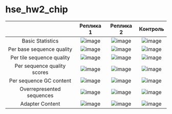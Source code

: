 # hse_hw2_chip

|  | Реплика 1| Реплика 2 | Контроль |
| :---: | :---: | :---: | :---: |
| Basic Statistics | ![image](https://user-images.githubusercontent.com/65420132/157091498-f45f826a-a4ab-4e4d-bd16-c423776803a5.png) |![image](https://user-images.githubusercontent.com/65420132/157091640-2a718c46-8320-47f5-914b-07c322b49c2c.png) | ![image](https://user-images.githubusercontent.com/65420132/157091691-2cf9ddbe-c613-401d-b04a-1aeb87dd5b47.png) |
| Per base sequence quality | ![image](https://user-images.githubusercontent.com/65420132/157092272-e1027ccb-1177-4d2e-afc4-e0f25bf9209c.png) | ![image](https://user-images.githubusercontent.com/65420132/157092304-d03dba51-a713-48d9-ae9e-8628c39c7919.png) | ![image](https://user-images.githubusercontent.com/65420132/157092346-f07070c4-89aa-42c4-aa16-fcd8b5433149.png) |
| Per tile sequence quality | ![image](https://user-images.githubusercontent.com/65420132/157092163-5589965a-699d-46ab-8b38-86fddc62d6e1.png) | ![image](https://user-images.githubusercontent.com/65420132/157092204-c9cee649-be75-4e34-8493-64956073d2ce.png) | ![image](https://user-images.githubusercontent.com/65420132/157092236-e28c0fc7-bfcf-4b3c-969d-88e33b66de3d.png) |
| Per sequence quality scores |![image](https://user-images.githubusercontent.com/65420132/157092385-c02e37b0-4f17-405a-bcee-8a931493f530.png)| ![image](https://user-images.githubusercontent.com/65420132/157092431-b8aac36c-1242-414a-874d-c2b34324360e.png) | ![image](https://user-images.githubusercontent.com/65420132/157092472-a59aa741-99ad-4c76-96c2-773667ef464b.png) |
| Per sequence GC content | ![image](https://user-images.githubusercontent.com/65420132/157093086-bf0d9f69-fd5f-4d02-b78f-be5d5590021c.png)| ![image](https://user-images.githubusercontent.com/65420132/157093117-dd8ea578-0efd-4f83-91d0-ba8cc3adbff2.png) | ![image](https://user-images.githubusercontent.com/65420132/157093145-3b5f661f-8e38-4af3-a476-db4bd600b300.png) |
| Overrepresented sequences | ![image](https://user-images.githubusercontent.com/65420132/157093177-07a898af-dfdb-4d0a-bbfa-0814f0ddbe6d.png) | ![image](https://user-images.githubusercontent.com/65420132/157093194-f5bda840-fa10-4855-91b0-b9b8f1669a91.png) | ![image](https://user-images.githubusercontent.com/65420132/157093219-8e79ceee-616c-4e2a-ab95-f1a909bae5ea.png) |
| Adapter Content | ![image](https://user-images.githubusercontent.com/65420132/157093251-5f24653b-64c9-4465-b733-8d4495ae4694.png) | ![image](https://user-images.githubusercontent.com/65420132/157093278-20d91b53-9e00-4f79-bc37-da9e7db9ed8c.png) | ![image](https://user-images.githubusercontent.com/65420132/157093307-9f467f4b-678b-4f72-b8c4-f3cc9581793a.png) |
